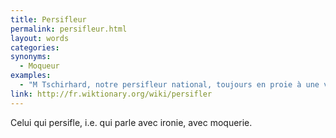 ```yaml
---
title: Persifleur
permalink: persifleur.html
layout: words
categories:
synonyms:
  - Moqueur
examples:
  - "M Tschirhard, notre persifleur national, toujours en proie à une verve désopilante."
link: http://fr.wiktionary.org/wiki/persifler
---
```


Celui qui persifle, i.e. qui parle avec ironie, avec moquerie.
